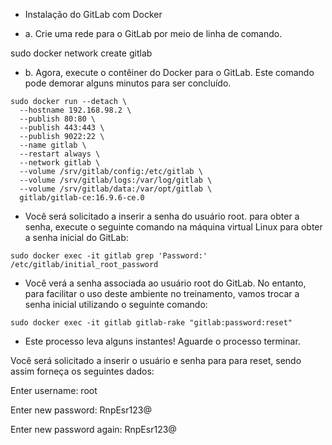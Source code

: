 * Instalação do GitLab com Docker

* a. Crie uma rede para o GitLab por meio de linha de comando.

sudo docker network create gitlab

* b. Agora, execute o contêiner do Docker para o GitLab. Este comando pode demorar alguns minutos para ser concluído.

```
sudo docker run --detach \
  --hostname 192.168.98.2 \
  --publish 80:80 \
  --publish 443:443 \
  --publish 9022:22 \
  --name gitlab \
  --restart always \
  --network gitlab \
  --volume /srv/gitlab/config:/etc/gitlab \
  --volume /srv/gitlab/logs:/var/log/gitlab \
  --volume /srv/gitlab/data:/var/opt/gitlab \
  gitlab/gitlab-ce:16.9.6-ce.0
```

 * Você será solicitado a inserir a senha do usuário root. para obter a senha, execute o seguinte comando na máquina virtual Linux para obter a senha inicial do GitLab:
```
sudo docker exec -it gitlab grep 'Password:' /etc/gitlab/initial_root_password
```
* Você verá a senha associada ao usuário root do GitLab. No entanto, para facilitar o uso deste ambiente no treinamento, vamos trocar a senha inicial utilizando o seguinte comando:
```
sudo docker exec -it gitlab gitlab-rake "gitlab:password:reset"
```
* Este processo leva alguns instantes! Aguarde o processo terminar.

Você será solicitado a inserir o usuário e senha para para reset, sendo assim forneça os seguintes dados:

Enter username: root

Enter new password: RnpEsr123@

Enter new password again: RnpEsr123@